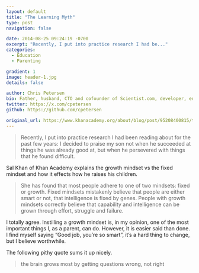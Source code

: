 ```yaml
---
layout: default
title: "The Learning Myth"
type: post
navigation: false

date: 2014-08-25 09:24:19 -0700
excerpt: "Recently, I put into practice research I had be..."
categories:
  - Education
  - Parenting

gradient: 1
image: header-1.jpg
details: false

author: Chris Petersen
bio: Father, husband, CTO and cofounder of Scientist.com, developer, entrepreneur and technologist.
twitter: https://x.com/cpetersen
github: https://github.com/cpetersen

original_url: https://www.khanacademy.org/about/blog/post/95208400815/the-learning-myth-why-im-cautious-about-telling-my
---
```





 > Recently, I put into practice research I had been reading about for the past few years: I decided to praise my son not when he succeeded at things he was already good at, but when he persevered with things that he found difficult.

 Sal Khan of Khan Academy explains the growth mindset vs the fixed mindset and how it effects how he raises his children. 

 >  She has found that most people adhere to one of two mindsets: fixed or growth. Fixed mindsets mistakenly believe that people are either smart or not, that intelligence is fixed by genes. People with growth mindsets correctly believe that capability and intelligence can be grown through effort, struggle and failure. 

 I totally agree. Instilling a growth mindset is, in my opinion, one of the most important things I, as a parent, can do. However, it is easier said than done. I find myself saying “Good job, you’re so smart”, it’s a hard thing to change, but I believe worthwhile. 

 The following pithy quote sums it up nicely. 

 >  the brain grows most by getting questions wrong, not right 

 
